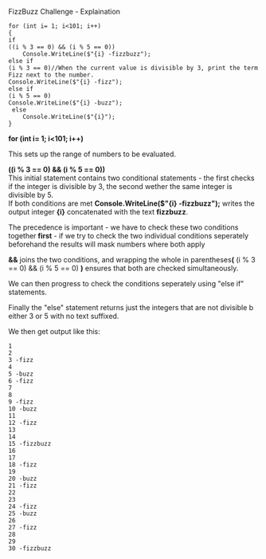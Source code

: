 FizzBuzz Challenge - Explaination

    for (int i= 1; i<101; i++)
    {
    if
    ((i % 3 == 0) && (i % 5 == 0))
        Console.WriteLine($"{i} -fizzbuzz");
    else if
    (i % 3 == 0)//When the current value is divisible by 3, print the term Fizz next to the number.
    Console.WriteLine($"{i} -fizz");
    else if
    (i % 5 == 0)
    Console.WriteLine($"{i} -buzz");
     else 
        Console.WriteLine($"{i}");
    }

<B>for (int i= 1; i<101; i++)</b>
<p>This sets up the range of numbers to be evaluated.

<b>((i % 3 == 0) && (i % 5 == 0))</b><br>
This initial statement contains two conditional statements - the first checks if the integer is divisible by 3, the second wether the same integer is divisible by 5.<br>
If both conditions are met <b>Console.WriteLine($"{i} -fizzbuzz");</b> writes the output integer <b>{i}</b> concatenated with the text <b>fizzbuzz</b>.

The precedence is important - we have to check these two conditions together<b> first</b> - if we try to check the two individual conditions seperately beforehand the results will mask numbers where both apply

<B>&&</b> joins the two conditions, and wrapping the whole in parentheses<b>(</b> (i % 3 == 0) && (i % 5 == 0) <b>)</b> ensures that both are checked simultaneously.<bR>

We can then progress to check the conditions seperately using "else if" statements. 

Finally the "else" statement returns just the integers that are not divisible b either 3 or 5 with no text suffixed.<BR>
<p>We then get output like this:</p>

    1
    2
    3 -fizz
    4
    5 -buzz
    6 -fizz
    7
    8
    9 -fizz
    10 -buzz
    11
    12 -fizz
    13
    14
    15 -fizzbuzz
    16
    17
    18 -fizz
    19
    20 -buzz
    21 -fizz
    22
    23
    24 -fizz
    25 -buzz
    26
    27 -fizz
    28
    29
    30 -fizzbuzz
